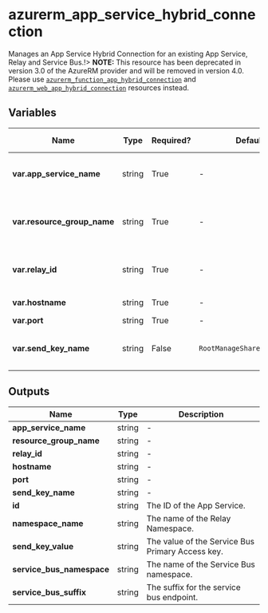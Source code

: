 # azurerm_app_service_hybrid_connection

Manages an App Service Hybrid Connection for an existing App Service, Relay and Service Bus.!> **NOTE:** This resource has been deprecated in version 3.0 of the AzureRM provider and will be removed in version 4.0. Please use [`azurerm_function_app_hybrid_connection`](https://registry.terraform.io/providers/hashicorp/azurerm/latest/docs/resources/function_app_hybrid_connection) and [`azurerm_web_app_hybrid_connection`](https://registry.terraform.io/providers/hashicorp/azurerm/latest/docs/resources/web_app_hybrid_connection) resources instead.

## Variables

| Name | Type | Required? | Default  | possible values | Description |
| ---- | ---- | --------- | -------- | ----------- | ----------- |
| **var.app_service_name** | string | True | -  |  -  | Specifies the name of the App Service. Changing this forces a new resource to be created. | 
| **var.resource_group_name** | string | True | -  |  -  | The name of the resource group in which to create the App Service. Changing this forces a new resource to be created. | 
| **var.relay_id** | string | True | -  |  -  | The ID of the Service Bus Relay. Changing this forces a new resource to be created. | 
| **var.hostname** | string | True | -  |  -  | The hostname of the endpoint. | 
| **var.port** | string | True | -  |  -  | The port of the endpoint. | 
| **var.send_key_name** | string | False | `RootManageSharedAccessKey`  |  -  | The name of the Service Bus key which has Send permissions. Defaults to `RootManageSharedAccessKey`. | 



## Outputs

| Name | Type | Description |
| ---- | ---- | --------- | 
| **app_service_name** | string  | - | 
| **resource_group_name** | string  | - | 
| **relay_id** | string  | - | 
| **hostname** | string  | - | 
| **port** | string  | - | 
| **send_key_name** | string  | - | 
| **id** | string  | The ID of the App Service. | 
| **namespace_name** | string  | The name of the Relay Namespace. | 
| **send_key_value** | string  | The value of the Service Bus Primary Access key. | 
| **service_bus_namespace** | string  | The name of the Service Bus namespace. | 
| **service_bus_suffix** | string  | The suffix for the service bus endpoint. | 
